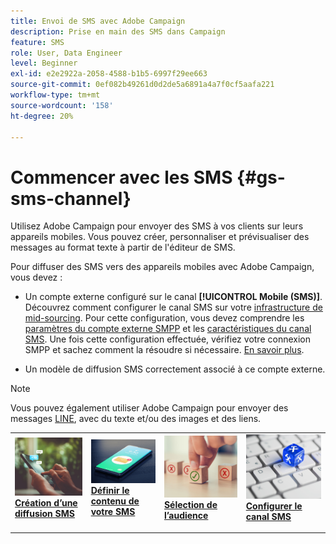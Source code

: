 ```yaml
---
title: Envoi de SMS avec Adobe Campaign
description: Prise en main des SMS dans Campaign
feature: SMS
role: User, Data Engineer
level: Beginner
exl-id: e2e2922a-2058-4588-b1b5-6997f29ee663
source-git-commit: 0ef082b49261d0d2de5a6891a4a7f0cf5aafa221
workflow-type: tm+mt
source-wordcount: '158'
ht-degree: 20%

---
```


# Commencer avec les SMS {#gs-sms-channel}

Utilisez Adobe Campaign pour envoyer des SMS à vos clients sur leurs appareils mobiles. Vous pouvez créer, personnaliser et prévisualiser des messages au format texte à partir de l&#39;éditeur de SMS.

Pour diffuser des SMS vers des appareils mobiles avec Adobe Campaign, vous devez :

* Un compte externe configuré sur le canal **[!UICONTROL Mobile (SMS)]**. Découvrez comment configurer le canal SMS sur votre [infrastructure de mid-sourcing](sms-mid-sourcing.md). Pour cette configuration, vous devez comprendre les [paramètres du compte externe SMPP](smpp-external-account.md) et les [ caractéristiques du canal SMS](sms-channel.md).
Une fois cette configuration effectuée, vérifiez votre connexion SMPP et sachez comment la résoudre si nécessaire. [En savoir plus](smpp-connection.md).

* Un modèle de diffusion SMS correctement associé à ce compte externe.


>[!NOTE]
>
>Vous pouvez également utiliser Adobe Campaign pour envoyer des messages [LINE](../../send/line.md), avec du texte et/ou des images et des liens.


<table style="table-layout:fixed"><tr style="border: 0;">
<td>
<a href="create-sms.md">
<img alt="Créer un SMS" src="../../assets/do-not-localize/sms-sending.jpg">
</a>
<div><a href="create-sms.md"><strong>Création d’une diffusion SMS</strong>
</div>
<p>
</td>
<td>
<a href="sms-content.md">
<img alt="Contenu SMS" src="../../assets/do-not-localize/sms.jpg">
</a>
<div>
<a href="sms-content.md"><strong>Définir le contenu de votre SMS</strong></a>
</div>
<p></td>
<td>
<a href="sms-audience.md">
<img alt="Audience" src="../../assets/do-not-localize/sms-opt-out.jpg">
</a>
<div>
<a href="sms-audience.md"><strong>Sélection de l’audience</strong></a>
</div>
<p>
</td>
<td>
<a href="smpp-external-account.md">
<img alt="Configuration" src="../../assets/do-not-localize/sms-config.jpg">
</a>
<div>
<a href="smpp-external-account.md"><strong>Configurer le canal SMS</strong></a>
</div>
<p>
</td>
</tr></table>
